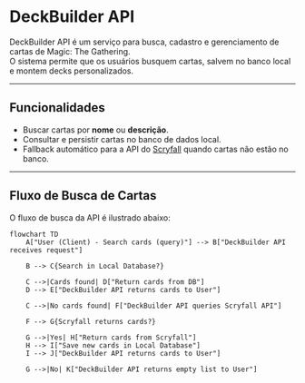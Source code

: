 # DeckBuilder API

DeckBuilder API é um serviço para busca, cadastro e gerenciamento de cartas de Magic: The Gathering.  
O sistema permite que os usuários busquem cartas, salvem no banco local e montem decks personalizados.

---

## Funcionalidades

- Buscar cartas por **nome** ou **descrição**.
- Consultar e persistir cartas no banco de dados local.
- Fallback automático para a API do [Scryfall](https://scryfall.com/) quando cartas não estão no banco.

---

## Fluxo de Busca de Cartas

O fluxo de busca da API é ilustrado abaixo:

```mermaid
flowchart TD
    A["User (Client) - Search cards (query)"] --> B["DeckBuilder API receives request"]

    B --> C{Search in Local Database?}
    
    C -->|Cards found| D["Return cards from DB"]
    D --> E["DeckBuilder API returns cards to User"]

    C -->|No cards found| F["DeckBuilder API queries Scryfall API"]

    F --> G{Scryfall returns cards?}
    
    G -->|Yes| H["Return cards from Scryfall"]
    H --> I["Save new cards in Local Database"]
    I --> J["DeckBuilder API returns cards to User"]

    G -->|No| K["DeckBuilder API returns empty list to User"]
```